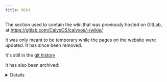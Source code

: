 ```yaml
---
title: Wiki
---
```


The section used to contain the wiki that was previously hosted on GitLab, at <https://gitlab.com/CalyxOS/calyxos/-/wikis/>

It was only meant to be temporary while the pages on the website were updated.
It has since been removed.

It's still in the [git history](https://gitlab.com/CalyxOS/calyxos.org)


It has also been archived:
<details>
* <https://web.archive.org/web/20210629134248/https://calyxos.org/wiki/>
* <http://archive.today/2021.06.29-135126/https://calyxos.org/wiki/>
</details>